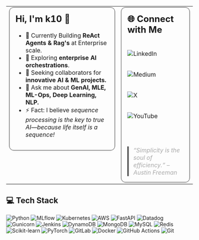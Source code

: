 <table width="100%" cellpadding="10" cellspacing="0" style="border: none;">
  <tr>
    <!-- LEFT COLUMN -->
    <td valign="top" style="border: none; width: 60%;">
      <div style="padding: 16px; border: 1px solid #333; border-radius: 12px;">
        <h2 style="margin-top: 0;">Hi, I'm k10 🐼</h2>
        <ul>
          <li>🧪 Currently Building <b>ReAct Agents & Rag's</b> at Enterprise scale.</li>
          <li>🌱 Exploring <b>enterprise AI orchestrations</b>.</li>
          <li>🤝 Seeking collaborators for <b>innovative AI & ML projects.</b></li>
          <li>🧠 Ask me about <b>GenAI, MLE, ML-Ops, Deep Learning, NLP.</b></li>
          <li>⚡ Fact: I believe <i>sequence processing is the key to true AI—because life itself is a sequence!</i></li>
        </ul>
      </div>
    </td>
    <!-- RIGHT COLUMN -->
    <td valign="top" style="border: none; width: 40%;">
      <div style="padding: 16px; border: 1px solid #333; border-radius: 12px; display: flex; flex-direction: column; height: 100%; justify-content: space-between;">
        <!-- Social Header -->
        <div>
          <h2 style="margin-top: 0;">🌐 Connect with Me</h2>
          <br>
          <div style="display: flex; flex-direction: column; gap: 8px; margin-bottom: 24px;">
            <a href="https://linkedin.com/in/ketan-gangal" target="_blank" rel="noopener noreferrer" style="text-decoration: none;">
              <img src="https://img.shields.io/badge/LinkedIn-%230077B5.svg?logo=linkedin&logoColor=white" alt="LinkedIn"/>
            </a><br>
            <a href="https://medium.com/@ketangangal98" target="_blank" rel="noopener noreferrer" style="text-decoration: none;">
              <img src="https://img.shields.io/badge/Medium-12100E?logo=medium&logoColor=white" alt="Medium"/>
            </a><br>
            <a href="https://x.com/ketan_gangal" target="_blank" rel="noopener noreferrer" style="text-decoration: none;">
              <img src="https://img.shields.io/badge/X-black.svg?logo=X&logoColor=white" alt="X"/>
            </a><br>
            <a href="https://youtube.com/@ketangangal" target="_blank" rel="noopener noreferrer" style="text-decoration: none;">
              <img src="https://img.shields.io/badge/YouTube-%23FF0000.svg?logo=YouTube&logoColor=white" alt="YouTube"/>
            </a><br>
          </div>
        </div>
        <!-- Quote -->
        <br>
        <blockquote style="margin: 0; font-style: italic; color: #aaa; border-left: 4px solid #555; padding-left: 12px;">
          “Simplicity is the soul of efficiency.” – Austin Freeman
        </blockquote>
      </div>
    </td>
  </tr>
</table>

## 💻 Tech Stack

<p align="Left">
  <img src="https://img.shields.io/badge/python-3670A0?style=flat&logo=python&logoColor=ffdd54" alt="Python"/>
  <img src="https://img.shields.io/badge/mlflow-%23d9ead3.svg?style=flat&logo=numpy&logoColor=blue" alt="MLflow"/>
  <img src="https://img.shields.io/badge/kubernetes-%23326ce5.svg?style=flat&logo=kubernetes&logoColor=white" alt="Kubernetes"/>
  <img src="https://img.shields.io/badge/AWS-%23FF9900.svg?style=flat&logo=amazon-aws&logoColor=white" alt="AWS"/>
  <img src="https://img.shields.io/badge/FastAPI-005571?style=flat&logo=fastapi" alt="FastAPI"/>
  <img src="https://img.shields.io/badge/datadog-%23632CA6.svg?style=flat&logo=datadog&logoColor=white" alt="Datadog"/>
  <img src="https://img.shields.io/badge/gunicorn-%298729.svg?style=flat&logo=gunicorn&logoColor=white" alt="Gunicorn"/>
  <img src="https://img.shields.io/badge/jenkins-%232C5263.svg?style=flat&logo=jenkins&logoColor=white" alt="Jenkins"/>
  <img src="https://img.shields.io/badge/Amazon%20DynamoDB-4053D6?style=flat&logo=Amazon%20DynamoDB&logoColor=white" alt="DynamoDB"/>
  <img src="https://img.shields.io/badge/MongoDB-%234ea94b.svg?style=flat&logo=mongodb&logoColor=white" alt="MongoDB"/>
  <img src="https://img.shields.io/badge/mysql-4479A1.svg?style=flat&logo=mysql&logoColor=white" alt="MySQL"/>
  <img src="https://img.shields.io/badge/redis-%23DD0031.svg?style=flat&logo=redis&logoColor=white" alt="Redis"/>
  <img src="https://img.shields.io/badge/scikit--learn-%23F7931E.svg?style=flat&logo=scikit-learn&logoColor=white" alt="Scikit-learn"/>
  <img src="https://img.shields.io/badge/PyTorch-%23EE4C2C.svg?style=flat&logo=PyTorch&logoColor=white" alt="PyTorch"/>
  <img src="https://img.shields.io/badge/gitlab-%23181717.svg?style=flat&logo=gitlab&logoColor=white" alt="GitLab"/>
  <img src="https://img.shields.io/badge/docker-%230db7ed.svg?style=flat&logo=docker&logoColor=white" alt="Docker"/>
  <img src="https://img.shields.io/badge/github%20actions-%232671E5.svg?style=flat&logo=githubactions&logoColor=white" alt="GitHub Actions"/>
  <img src="https://img.shields.io/badge/git-%23F05033.svg?style=flat&logo=git&logoColor=white" alt="Git"/>
</p>

